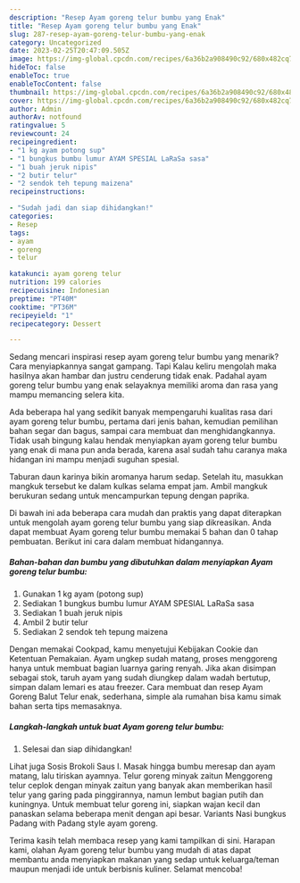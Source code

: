```yaml
---
description: "Resep Ayam goreng telur bumbu yang Enak"
title: "Resep Ayam goreng telur bumbu yang Enak"
slug: 287-resep-ayam-goreng-telur-bumbu-yang-enak
category: Uncategorized
date: 2023-02-25T20:47:09.505Z
image: https://img-global.cpcdn.com/recipes/6a36b2a908490c92/680x482cq70/ayam-goreng-telur-bumbu-foto-resep-utama.jpg
hideToc: false
enableToc: true
enableTocContent: false
thumbnail: https://img-global.cpcdn.com/recipes/6a36b2a908490c92/680x482cq70/ayam-goreng-telur-bumbu-foto-resep-utama.jpg
cover: https://img-global.cpcdn.com/recipes/6a36b2a908490c92/680x482cq70/ayam-goreng-telur-bumbu-foto-resep-utama.jpg
author: Admin
authorAv: notfound
ratingvalue: 5
reviewcount: 24
recipeingredient:
- "1 kg ayam potong sup"
- "1 bungkus bumbu lumur AYAM SPESIAL LaRaSa sasa"
- "1 buah jeruk nipis"
- "2 butir telur"
- "2 sendok teh tepung maizena"
recipeinstructions:

- "Sudah jadi dan siap dihidangkan!"
categories:
- Resep
tags:
- ayam
- goreng
- telur

katakunci: ayam goreng telur 
nutrition: 199 calories
recipecuisine: Indonesian
preptime: "PT40M"
cooktime: "PT36M"
recipeyield: "1"
recipecategory: Dessert

---
```



Sedang mencari inspirasi resep ayam goreng telur bumbu yang menarik? Cara menyiapkannya sangat gampang. Tapi Kalau keliru mengolah maka hasilnya akan hambar dan justru cenderung tidak enak. Padahal ayam goreng telur bumbu yang enak selayaknya memiliki aroma dan rasa yang mampu memancing selera kita.


Ada beberapa hal yang sedikit banyak mempengaruhi kualitas rasa dari ayam goreng telur bumbu, pertama dari jenis bahan, kemudian pemilihan bahan segar dan bagus, sampai cara membuat dan menghidangkannya. Tidak usah bingung kalau hendak menyiapkan ayam goreng telur bumbu yang enak di mana pun anda berada, karena asal sudah tahu caranya maka hidangan ini mampu menjadi suguhan spesial.

Taburan daun karinya bikin aromanya harum sedap. Setelah itu, masukkan mangkuk tersebut ke dalam kulkas selama empat jam. Ambil mangkuk berukuran sedang untuk mencampurkan tepung dengan paprika.


Di bawah ini ada beberapa cara mudah dan praktis yang dapat diterapkan untuk mengolah ayam goreng telur bumbu yang siap dikreasikan. Anda dapat membuat Ayam goreng telur bumbu memakai 5 bahan dan 0 tahap pembuatan. Berikut ini cara dalam membuat hidangannya.

<!--inarticleads1-->

##### Bahan-bahan dan bumbu yang dibutuhkan dalam menyiapkan Ayam goreng telur bumbu:

1. Gunakan 1 kg ayam (potong sup)
1. Sediakan 1 bungkus bumbu lumur AYAM SPESIAL LaRaSa sasa
1. Sediakan 1 buah jeruk nipis
1. Ambil 2 butir telur
1. Sediakan 2 sendok teh tepung maizena


Dengan memakai Cookpad, kamu menyetujui Kebijakan Cookie dan Ketentuan Pemakaian. Ayam ungkep sudah matang, proses menggoreng hanya untuk membuat bagian luarnya garing renyah. Jika akan disimpan sebagai stok, taruh ayam yang sudah diungkep dalam wadah bertutup, simpan dalam lemari es atau freezer. Cara membuat dan resep Ayam Goreng Balut Telur enak, sederhana, simple ala rumahan bisa kamu simak bahan serta tips memasaknya. 

<!--inarticleads2-->

##### Langkah-langkah untuk buat Ayam goreng telur bumbu:


1. Selesai dan siap dihidangkan!

Lihat juga Sosis Brokoli Saus I. Masak hingga bumbu meresap dan ayam matang, lalu tiriskan ayamnya. Telur goreng minyak zaitun Menggoreng telur ceplok dengan minyak zaitun yang banyak akan memberikan hasil telur yang garing pada pinggirannya, namun lembut bagian putih dan kuningnya. Untuk membuat telur goreng ini, siapkan wajan kecil dan panaskan selama beberapa menit dengan api besar. Variants Nasi bungkus Padang with Padang style ayam goreng. 

Terima kasih telah membaca resep yang kami tampilkan di sini. Harapan kami, olahan Ayam goreng telur bumbu yang mudah di atas dapat membantu anda menyiapkan makanan yang sedap untuk keluarga/teman maupun menjadi ide untuk berbisnis kuliner. Selamat mencoba!
